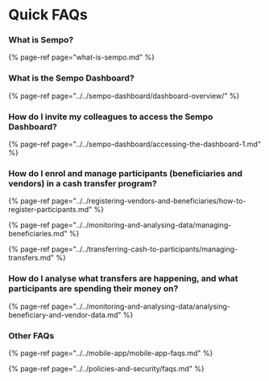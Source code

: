 # Quick FAQs

### What is Sempo?

{% page-ref page="what-is-sempo.md" %}

### What is the Sempo Dashboard?

{% page-ref page="../../sempo-dashboard/dashboard-overview/" %}

### How do I invite my colleagues to access the Sempo Dashboard?

{% page-ref page="../../sempo-dashboard/accessing-the-dashboard-1.md" %}

### How do I enrol and manage participants \(beneficiaries and vendors\) in a cash transfer program?

{% page-ref page="../../registering-vendors-and-beneficiaries/how-to-register-participants.md" %}

{% page-ref page="../../monitoring-and-analysing-data/managing-beneficiaries.md" %}

{% page-ref page="../../transferring-cash-to-participants/managing-transfers.md" %}

### How do I analyse what transfers are happening, and what participants are spending their money on?

{% page-ref page="../../monitoring-and-analysing-data/analysing-beneficiary-and-vendor-data.md" %}



### Other FAQs

{% page-ref page="../../mobile-app/mobile-app-faqs.md" %}

{% page-ref page="../../policies-and-security/faqs.md" %}



